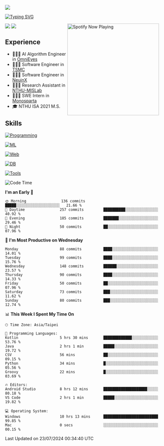 ![](https://komarev.com/ghpvc/?username=peter0512lee&color=ff69b4)

[![Typing SVG](https://readme-typing-svg.herokuapp.com?color=F742BA&size=20&lines=Hi!+I'm+JYL)](https://git.io/typing-svg)

[<img src="https://spotify-now-playing.peter0512lee.vercel.app/api/spotify-playing" alt="Spotify Now Playing" width="300" align="right" />](https://open.spotify.com/user/21iyoswqgnkoe7peuesmqnhgy)

![](https://leetcard.jacoblin.cool/peter0512lee?theme=dark)
![](https://github-readme-activity-graph.vercel.app/graph?username=peter0512lee&theme=github)

## Experience
- 🧑🏻‍💻 AI Algorithm Engineer in [OmniEyes](https://www.theomnieyes.com/)
- 🧑🏻‍💻 Software Engineer in [TSMC](https://www.tsmc.com/)
- 🧑🏻‍💻 Software Engineer in [NeuinX](https://neuinx.com/)
- 🧑🏻‍💻 Research Assistant in [NTHU-MISLab](https://mislab.cs.nthu.edu.tw/)
- 🧑🏻‍💻 SWE Intern in [Monosparta](https://monosparta.org/)
- 🎓 NTHU ISA 2021 M.S.

## Skills
[![Programming](https://skillicons.dev/icons?i=py,kotlin,js)](https://skillicons.dev)

[![ML](https://skillicons.dev/icons?i=pytorch,opencv,sklearn)](https://skillicons.dev)

[![Web](https://skillicons.dev/icons?i=html,css,react,tailwind,nodejs,vite)](https://skillicons.dev)

[![DB](https://skillicons.dev/icons?i=firebase,sqlite,mysql,mongodb)](https://skillicons.dev)

[![Tools](https://skillicons.dev/icons?i=git,github,githubactions,vercel,docker,kubernetes,vscode,postman,anaconda,androidstudio)](https://skillicons.dev)

<!--
<table><tr><td valign="top" width="50%">

<img src="https://github-readme-stats-sigma-five.vercel.app/api?username=peter0512lee&hide_border=true&show_icons=true&locale=en&layout=compact&theme=dracula" align="left" style="width: 100%" />

</td><td valign="top" width="50%">

<img src="https://github-readme-stats-sigma-five.vercel.app/api/top-langs?username=peter0512lee&hide_border=true&show_icons=true&locale=en&layout=compact&theme=dracula" align="left" style="width: 100%" />

</td></tr></table>  
-->

<!--START_SECTION:waka-->
![Code Time](http://img.shields.io/badge/Code%20Time-1%2C186%20hrs%207%20mins-blue)

**I'm an Early 🐤** 

```text
🌞 Morning                136 commits         █████░░░░░░░░░░░░░░░░░░░░   21.66 % 
🌆 Daytime                257 commits         ██████████░░░░░░░░░░░░░░░   40.92 % 
🌃 Evening                185 commits         ███████░░░░░░░░░░░░░░░░░░   29.46 % 
🌙 Night                  50 commits          ██░░░░░░░░░░░░░░░░░░░░░░░   07.96 % 
```
📅 **I'm Most Productive on Wednesday** 

```text
Monday                   88 commits          ████░░░░░░░░░░░░░░░░░░░░░   14.01 % 
Tuesday                  99 commits          ████░░░░░░░░░░░░░░░░░░░░░   15.76 % 
Wednesday                148 commits         ██████░░░░░░░░░░░░░░░░░░░   23.57 % 
Thursday                 90 commits          ████░░░░░░░░░░░░░░░░░░░░░   14.33 % 
Friday                   50 commits          ██░░░░░░░░░░░░░░░░░░░░░░░   07.96 % 
Saturday                 73 commits          ███░░░░░░░░░░░░░░░░░░░░░░   11.62 % 
Sunday                   80 commits          ███░░░░░░░░░░░░░░░░░░░░░░   12.74 % 
```


📊 **This Week I Spent My Time On** 

```text
🕑︎ Time Zone: Asia/Taipei

💬 Programming Languages: 
Kotlin                   5 hrs 30 mins       █████████████░░░░░░░░░░░░   53.76 % 
Java                     2 hrs 1 min         █████░░░░░░░░░░░░░░░░░░░░   19.72 % 
CSV                      56 mins             ██░░░░░░░░░░░░░░░░░░░░░░░   09.15 % 
Python                   34 mins             █░░░░░░░░░░░░░░░░░░░░░░░░   05.56 % 
Groovy                   22 mins             █░░░░░░░░░░░░░░░░░░░░░░░░   03.69 % 

🔥 Editors: 
Android Studio           8 hrs 12 mins       ████████████████████░░░░░   80.18 % 
VS Code                  2 hrs 1 min         █████░░░░░░░░░░░░░░░░░░░░   19.82 % 

💻 Operating System: 
Windows                  10 hrs 13 mins      █████████████████████████   99.85 % 
Mac                      0 secs              ░░░░░░░░░░░░░░░░░░░░░░░░░   00.15 % 
```


 Last Updated on 23/07/2024 00:34:40 UTC
<!--END_SECTION:waka-->


<!--
**peter0512lee/peter0512lee** is a ✨ _special_ ✨ repository because its `README.md` (this file) appears on your GitHub profile.

